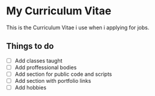 # My Curriculum Vitae

This is the Curriculum Vitae i use when i applying for jobs. 

## Things to do


* [ ] Add classes taught
* [ ] Add proffessional bodies
* [ ] Add section for public code and scripts
* [ ] Add section with portfolio links
* [ ] Add hobbies